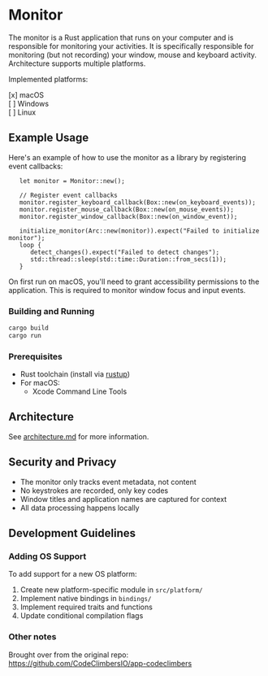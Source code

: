 # Monitor

The monitor is a Rust application that runs on your computer and is responsible for monitoring your activities. It is specifically responsible for monitoring (but not recording) your window, mouse and keyboard activity.
Architecture supports multiple platforms.

Implemented platforms:

[x] macOS  
[ ] Windows  
[ ] Linux  

## Example Usage
Here's an example of how to use the monitor as a library by registering event callbacks:

```
   let monitor = Monitor::new();

   // Register event callbacks
   monitor.register_keyboard_callback(Box::new(on_keyboard_events));
   monitor.register_mouse_callback(Box::new(on_mouse_events));
   monitor.register_window_callback(Box::new(on_window_event));

   initialize_monitor(Arc::new(monitor)).expect("Failed to initialize monitor");
   loop {
      detect_changes().expect("Failed to detect changes");
      std::thread::sleep(std::time::Duration::from_secs(1));
   }
```

On first run on macOS, you'll need to grant accessibility permissions to the application. This is required to monitor window focus and input events.

### Building and Running
   ```bash
   cargo build
   cargo run
   ```

### Prerequisites

- Rust toolchain (install via [rustup](https://rustup.rs/))
- For macOS:
  - Xcode Command Line Tools

## Architecture
See [architecture.md](architecture.md) for more information.

## Security and Privacy

- The monitor only tracks event metadata, not content
- No keystrokes are recorded, only key codes
- Window titles and application names are captured for context
- All data processing happens locally

## Development Guidelines

### Adding OS Support

To add support for a new OS platform:

1. Create new platform-specific module in `src/platform/`
2. Implement native bindings in `bindings/`
3. Implement required traits and functions
4. Update conditional compilation flags


### Other notes
Brought over from the original repo: https://github.com/CodeClimbersIO/app-codeclimbers